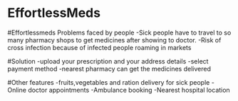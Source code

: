# EffortlessMeds

#Effortlessmeds
Problems faced by people
-Sick people have to travel to so many pharmacy shops to get medicines after showing to doctor.
-Risk of cross infection because of infected people roaming in markets

#Solution
-upload your prescription and your address details
-select payment method
-nearest pharmacy can get the medicines delivered

#Other features
-fruits,vegetables and ration delivery for sick people
-Online doctor appointments
-Ambulance booking
-Nearest hospital location

